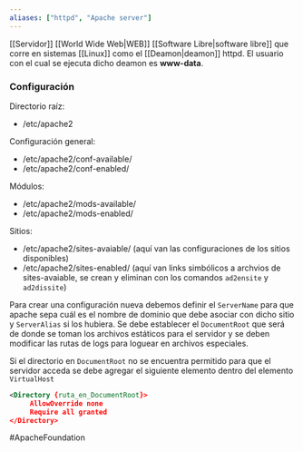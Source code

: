 ```yaml
---
aliases: ["httpd", "Apache server"]
---
```


[[Servidor]] [[World Wide Web|WEB]] [[Software Libre|software libre]] que corre en sistemas [[Linux]] como el [[Deamon|deamon]] httpd. El usuario con el cual se ejecuta dicho deamon es **www-data**.

### Configuración
Directorio raíz:
- /etc/apache2

Configuración general:
- /etc/apache2/conf-available/
- /etc/apache2/conf-enabled/

Módulos:
- /etc/apache2/mods-available/
- /etc/apache2/mods-enabled/

Sitios:
- /etc/apache2/sites-avaiable/ (aquí van las configuraciones de los sitios disponibles)
- /etc/apache2/sites-enabled/ (aquí van links simbólicos a archvios de sites-avaiable, se crean y eliminan con los comandos `ad2ensite` y `ad2dissite`)

Para crear una configuración nueva debemos definir el `ServerName` para que apache sepa cuál es el nombre de dominio que debe asociar con dicho sitio y `ServerAlias` si los hubiera. Se debe establecer el `DocumentRoot` que será de donde se toman los archivos estáticos para el servidor y se deben modificar las rutas de logs para loguear en archivos especiales.

Si el directorio en `DocumentRoot` no se encuentra permitido para que el servidor acceda se debe agregar el siguiente elemento dentro del elemento `VirtualHost`
```XML
<Directory {ruta_en_DocumentRoot}>
	 AllowOverride none
	 Require all granted
</Directory>
```

#ApacheFoundation
